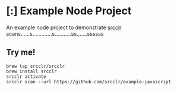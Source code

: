 # [:] Example Node Project

An example node project to demonstrate [srcclr](https://www.srcclr.com) scans......s.............s...........ss.,.....ssssss

## Try me!

```
brew tap srcclr/srcclr
brew install srcclr
srcclr activate
srcclr scan --url https://github.com/srcclr/example-javascript
```
